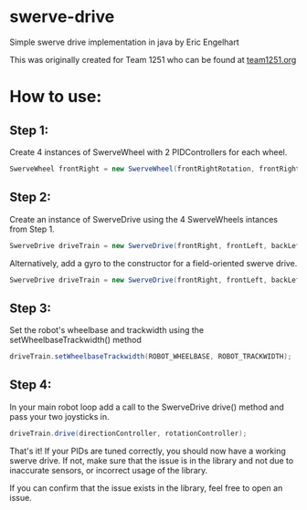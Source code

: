 # swerve-drive
Simple swerve drive implementation in java by Eric Engelhart

This was originally created for Team 1251 who can be found at [team1251.org](www.team1251.org)

# How to use:

## Step 1:
Create 4 instances of SwerveWheel with 2 PIDControllers for each wheel.
```java
SwerveWheel frontRight = new SwerveWheel(frontRightRotation, frontRightSpeed);
```

## Step 2:
Create an instance of SwerveDrive using the 4 SwerveWheels intances from Step 1.
```java
SwerveDrive driveTrain = new SwerveDrive(frontRight, frontLeft, backLeft, backRight);
```
Alternatively, add a gyro to the constructor for a field-oriented swerve drive.
```java
SwerveDrive driveTrain = new SwerveDrive(frontRight, frontLeft, backLeft, backRight, horizontalGyro);
```

## Step 3:
Set the robot's wheelbase and trackwidth using the setWheelbaseTrackwidth() method
```java
driveTrain.setWheelbaseTrackwidth(ROBOT_WHEELBASE, ROBOT_TRACKWIDTH);
```

## Step 4:
In your main robot loop add a call to the SwerveDrive drive() method and pass your two joysticks in.
```java
driveTrain.drive(directionController, rotationController);
```

That's it!
If your PIDs are tuned correctly, you should now have a working swerve drive.
If not, make sure that the issue is in the library and not due to inaccurate sensors,
or incorrect usage of the library.

If you can confirm that the issue exists in the library, feel free to open an issue.

